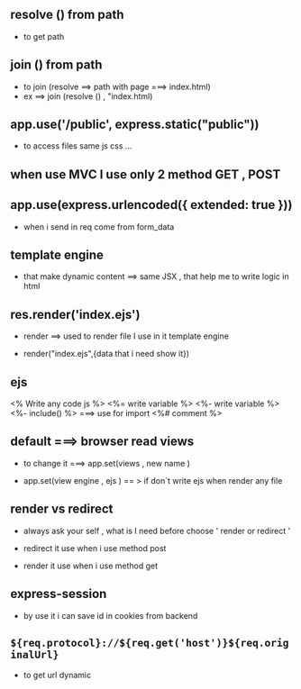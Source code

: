 ## resolve () from path

- to get path

## join () from path

- to join (resolve ==> path with page ===> index.html)
- ex ==> join (resolve () , "index.html)

## app.use('/public', express.static("public"))

- to access files same js css ...

## when use MVC I use only 2 method GET , POST

## app.use(express.urlencoded({ extended: true }))

- when i send in req come from form_data

## template engine

- that make dynamic content ==> same JSX , that help me to write logic in html

## res.render('index.ejs')

- render ==> used to render file I use in it template engine

- render("index.ejs",{data that i need show it})

## ejs

<% Write any code js %>
<%= write variable %>
<%- write variable %>
<%- include() %> ===> use for import
<%# comment %>

## default ===> browser read views

- to change it ===> app.set(views , new name )

- app.set(view engine , ejs ) == > if don`t write ejs when render any file

## render vs redirect

- always ask your self , what is I need before choose ' render or redirect '

- redirect it use when i use method post
- render it use when i use method get

## express-session

- by use it i can save id in cookies from backend

## `${req.protocol}://${req.get('host')}${req.originalUrl}`

- to get url dynamic
